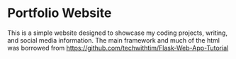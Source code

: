 # Portfolio Website

This is a simple website designed to showcase my coding projects, writing, and social media information. The main framework and much of the html was borrowed from https://github.com/techwithtim/Flask-Web-App-Tutorial
